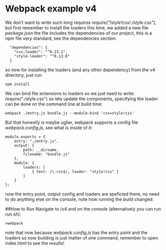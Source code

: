 # Webpack example v4

We don’t want to write such long requires _require("!style!css!./style.css")_, but first remember to install the loaders
this time, we added a new file _package.json_ the file includes the dependencies of our project, this is a npm file very
standard, see the dependencies section:

      "dependencies": {
        "css-loader": "^0.23.1",
        "style-loader": "^0.13.0"
      }

so now for installing the loaders (and any other dependency) from the v4 directory, just run:

    npm install

We can bind file extensions to loaders so we just need to write: require("./style.css") so lets update the components, 
specifying the loader can be done on the command line at build time:

    webpack ./entry.js bundle.js --module-bind 'css=style!css'
    
But that honestly is maybe uglier, webpack supports a config file _webpack.config.js_, see what is inside of it:

    module.exports = {
        entry: "./entry.js",
        output: {
            path: __dirname,
            filename: "bundle.js"
        },
        module: {
            loaders: [
                { test: /\.css$/, loader: "style!css" }
            ]
        }
    };

now the entry point, output config and loaders are speficied there, no need to do anything else on the console, note how
running the build changed:

##How to Run
Navigate to /v4 and on the console (alternatively you can run _run.sh_):
    
    >webpack
    
note that now because _webpack.config.js_ has the entry point and the loaders so now building is just matter of one command,
remember to open index.html to see the results!